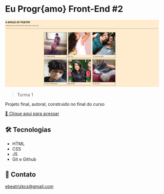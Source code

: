 # Eu Progr{amo} Front-End #2

![preview](./img/readme/previa.png)

> Turma 1

Projeto final, autoral, construido no final do curso

[🔗 Clique aqui para acessar](https://soubeatrizkaroline.github.io/EuProgrAmo2_Autoral/)

## 🛠 Tecnologias

- HTML
- CSS
- JS
- Git e Github

## 💙 Contato

ebeatrizkcs@gmail.com
